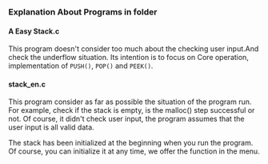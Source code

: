 ### Explanation About Programs in folder

#### A Easy Stack.c
This program doesn't consider too much about the checking user input.And check the underflow situation.
Its intention is to focus on Core operation, implementation of `PUSH()`, `POP()` and `PEEK()`.

#### stack_en.c
This program consider as far as possible the situation of the program run. For example, check if the stack is empty, is the malloc() step successful or not. Of course, it didn't check user input, the program assumes that the user input is all valid data.

The stack has been initialized at the beginning when you run the program. Of course, you can initialize it at any time, we offer the function in the menu.